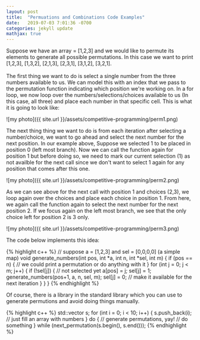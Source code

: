 ```yaml
---
layout: post
title:  "Permuations and Combinations Code Examples"
date:   2019-07-03 7:01:36 -0700
categories: jekyll update
mathjax: true
---
```

Suppose we have an array = [1,2,3] and we would like to permute its elements to generate all possible permutations. In this case we want to print [1,2,3], [1,3,2], [2,1,3], [2,3,1], [3,1,2], [3,2,1].
<br><br>
The first thing we want to do is select a single number from the three numbers available to us. We can model this with an index that we pass to the permutation function indicating which position we're working on. In a for loop, we now loop over the numbers/selections/choices available to us (In this case, all three) and place each number in that specific cell. This is what it is going to look like:

![my photo]({{ site.url }}/assets/competitive-programming/perm1.png)

The next thing thing we want to do is from each iteration after selecting a number/choice, we want to go ahead and select the next number for the next position. In our example above, Suppose we selected 1 to be placed in position 0 (left most branch). Now we can call the function again for position 1 but before doing so, we need to mark our current selection (1) as not availble for the next call since we don't want to select 1 again for any position that comes after this one. 

![my photo]({{ site.url }}/assets/competitive-programming/perm2.png)

As we can see above for the next call with position 1 and choices (2,3), we loop again over the choices and place each choice in position 1. From here, we again call the function again to select the next number for the next position 2. If we focus again on the left most branch, we see that the only choice left for position 2 is 3 only.

![my photo]({{ site.url }}/assets/competitive-programming/perm3.png)

The code below implements this idea:

{% highlight c++ %}
// suppose a = [1,2,3] and sel = [0,0,0,0] (a simple map)
void generate_numbers(int pos, int *a, int n, int *sel, int m) {
    if (pos == n) {
        // we could print a permutation or do anything with it
    }
    for (int j = 0; j < m; j++) {
        if (!sel[j]) { // not selected yet
            a[pos] = j;
            sel[j] = 1;
            generate_numbers(pos+1, a, n, sel, m);
            sel[j] = 0; // make it available for the next iteration
        }
    }
}
{% endhighlight %}

Of course, there is a library in the standard library which you can use to generate permutions and avoid doing things manually.

{% highlight c++ %}
std::vector<int> s;
    for (int i = 0; i < 10; i++) {
        s.push_back(i); // just fill an array with numbers
    }
    do { // generate permutations, yay!
        // do something
    } while (next_permutation(s.begin(), s.end())); 
{% endhighlight %}
<br>
<br>
